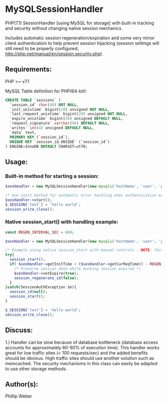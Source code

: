 # MySQLSessionHandler
PHP(7.1) SessionHandler [using MySQL for storage] with built-in tracking and security without changing native session mechanics.

Includes automatic session regeneration/expiration and some very minor client authentication to help prevent session hijacking (session settings will still need to be properly configured; http://php.net/manual/en/session.security.php).

## Requirements:
PHP >= v7.1

MySQL Table definition for PHP(64-bit):
```sql
CREATE TABLE `sessions` (
  `session_id` char(48) NOT NULL,
  `init_unixtime` bigint(20) unsigned NOT NULL,
  `last_request_unixtime` bigint(20) unsigned NOT NULL,
  `expire_unixtime` bigint(20) unsigned DEFAULT NULL,
  `request_signature` varchar(96) DEFAULT NULL,
  `writes` int(4) unsigned DEFAULT NULL,
  `data` text,
  PRIMARY KEY (`session_id`),
  UNIQUE KEY `session_id_UNIQUE` (`session_id`)
) ENGINE=InnoDB DEFAULT CHARSET=utf8;
```

## Usage:
### Built-in method for starting a session:
```php
$sesHandler = new MySQLSessionHandler(new mysqli('hostName', 'user', 'password', 'dbn'));

/* Use start method for automatic error handling when authentication errors occur */
$sesHandler->start();
$_SESSION['test'] = 'hello world';
session_write_close();
```

### Native session_start() with handling example:
```php
const REGEN_INTERVAL_SEC = 600;

$sesHandler = new MySQLSessionHandler(new mysqli('hostName', 'user', 'password', 'dbn'));

/* Example using native session_start with manual controls - NOTE: this example essentially does what MySQLSessionHandler::start() does */
try{
  session_start();
  if( $sesHandler->getInitTime < ($sesHandler->getCurReqTime() - REGEN_INTERVAL_SEC) ){
    /* Preserve session date while marking session expired */
    $sesHandler->setExpire(true);
    session_regenerate_id(false);
  }
}catch(SessionAuthException $e){
  session_id(null);
  session_start();
}

$_SESSION['test'] = 'hello world';
session_write_close();
```

## Discuss:
1.) Handler can be slow because of database bottleneck (database access accounts for approximately 80-90% of execution time). This handler works great for low traffic sites (< 100 requests/sec) and the added benefits should be obvious. High traffic sites should use another solution such as memcached. The security mechanisms in this class can easily be adapted to use other storage methods.

## Author(s):
Phillip Weber
